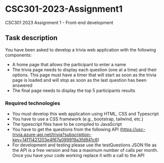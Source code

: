 # CSC301-2023-Assignment1
CSC301 2023 Assignment 1 - Front-end development

## Task description
You have been asked to develop a trivia web application with the following components:
- A home page that allows the participant to enter a name
- The trivia page needs to display each question (one at a time) and their options. This page must have a timer that will start as soon as the trivia page is loaded and will stop as soon as the last question has been answered
- The final page needs to display the top 5 participants results

### Required technologies
- You must develop this web application using HTML, CSS and Typescript
- You have to use a CSS framework (e.g., bootstrap, tailwind, etc.)
- The typescript files have to be compiled to JavaScript
- You have to get the questions from the following API (https://usc-trivia.azure-api.net/trivia?subscription-key=14f11421203e4f67a099919a3fd941c6)
- For development and testing please use the testQuestions JSON file as the API is a free version and has a maximum number of calls per month. Once you have your code working replace it with a call to the API
